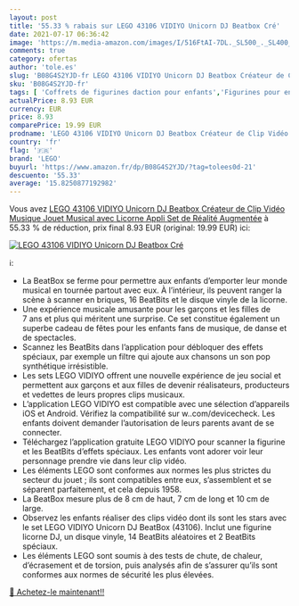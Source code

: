 ```yaml
---
layout: post
title: '55.33 % rabais sur LEGO 43106 VIDIYO Unicorn DJ Beatbox Cré'
date: 2021-07-17 06:36:42
image: 'https://m.media-amazon.com/images/I/516FtAI-7DL._SL500_._SL400_.jpg'
comments: true
category: ofertas
author: 'tole.es'
slug: 'B08G4S2YJD-fr LEGO 43106 VIDIYO Unicorn DJ Beatbox Créateur de Clip...'
sku: 'B08G4S2YJD-fr'
tags: [ 'Coffrets de figurines daction pour enfants','Figurines pour enfants','Jeux de construction','Jeux et Jouets','Jeux et jouets','Jeux éducatifs et scientifiques','Jeux électroniques éducatifs','lego', ]
actualPrice: 8.93 EUR
currency: EUR
price: 8.93
comparePrice: 19.99 EUR
prodname: 'LEGO 43106 VIDIYO Unicorn DJ Beatbox Créateur de Clip Vidéo Musique  Jouet Musical avec Licorne  Appli Set de Réalité Augmentée'
country: 'fr'
flag: '🇫🇷'
brand: 'LEGO'
buyurl: 'https://www.amazon.fr/dp/B08G4S2YJD/?tag=tolees0d-21'
descuento: '55.33'
average: '15.8250877192982'
---
```


Vous avez [LEGO 43106 VIDIYO Unicorn DJ Beatbox Créateur de Clip Vidéo Musique  Jouet Musical avec Licorne  Appli Set de Réalité Augmentée](https://www.amazon.fr/dp/B08G4S2YJD/?tag=tolees0d-21)  à  55.33 % de réduction, prix final  8.93 EUR (original: 19.99 EUR) ici:

[![LEGO 43106 VIDIYO Unicorn DJ Beatbox Cré](https://m.media-amazon.com/images/I/516FtAI-7DL._SL500_._SL400_.jpg)](https://www.amazon.fr/dp/B08G4S2YJD/?tag=tolees0d-21)

ℹ️:

- La BeatBox se ferme pour permettre aux enfants d’emporter leur monde musical en tournée partout avec eux. À l’intérieur, ils peuvent ranger la scène à scanner en briques, 16 BeatBits et le disque vinyle de la licorne.
- Une expérience musicale amusante pour les garçons et les filles de 7 ans et plus qui méritent une surprise. Ce set constitue également un superbe cadeau de fêtes pour les enfants fans de musique, de danse et de spectacles.
- Scannez les BeatBits dans l’application pour débloquer des effets spéciaux, par exemple un filtre qui ajoute aux chansons un son pop synthétique irrésistible.
- Les sets LEGO VIDIYO offrent une nouvelle expérience de jeu social et permettent aux garçons et aux filles de devenir réalisateurs, producteurs et vedettes de leurs propres clips musicaux.
- L’application LEGO VIDIYO est compatible avec une sélection d’appareils iOS et Android. Vérifiez la compatibilité sur w..com/devicecheck. Les enfants doivent demander l’autorisation de leurs parents avant de se connecter.
- Téléchargez l’application gratuite LEGO VIDIYO pour scanner la figurine et les BeatBits d’effets spéciaux. Les enfants vont adorer voir leur personnage prendre vie dans leur clip vidéo.
- Les éléments LEGO sont conformes aux normes les plus strictes du secteur du jouet ; ils sont compatibles entre eux, s’assemblent et se séparent parfaitement, et cela depuis 1958.
- La BeatBox mesure plus de 8 cm de haut, 7 cm de long et 10 cm de large.
- Observez les enfants réaliser des clips vidéo dont ils sont les stars avec le set LEGO VIDIYO Unicorn DJ BeatBox (43106). Inclut une figurine licorne DJ, un disque vinyle, 14 BeatBits aléatoires et 2 BeatBits spéciaux.
- Les éléments LEGO sont soumis à des tests de chute, de chaleur, d’écrasement et de torsion, puis analysés afin de s’assurer qu’ils sont conformes aux normes de sécurité les plus élevées.

[🛒 Achetez-le maintenant!!](https://www.amazon.fr/dp/B08G4S2YJD/?tag=tolees0d-21)
